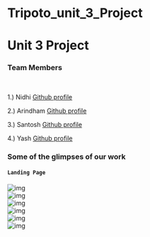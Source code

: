 # Tripoto_unit_3_Project

<h1>Unit 3 Project </h1>

<h3> Team Members </h3>

<br/>

1.) Nidhi [Github profile](https://github.com/aarohi1234)

2.) Arindham  [Github profile](https://github.com/NagArindam)

3.) Santosh [Github profile](https://github.com/Santosh2740)

4.) Yash [Github profile](https://github.com/yash9444)



### Some of the glimpses of our work
#### `Landing Page`
![img](https://github.com/ranjeetmasaischool/tame-truck-9187/blob/main/photos/Home%20Page.png)
<br/>
![img](https://github.com/ranjeetmasaischool/tame-truck-9187/blob/main/photos/Home.png)
<br/>
![img](https://github.com/ranjeetmasaischool/tame-truck-9187/blob/main/photos/Home%20Page%20middle.png)
<br/>
![img](https://github.com/ranjeetmasaischool/tame-truck-9187/blob/main/photos/home2.png)
<br/>
![img](https://github.com/ranjeetmasaischool/tame-truck-9187/blob/main/photos/home3.png)
<br/>
![img](https://github.com/ranjeetmasaischool/tame-truck-9187/blob/main/photos/home4.png)
<br/>
